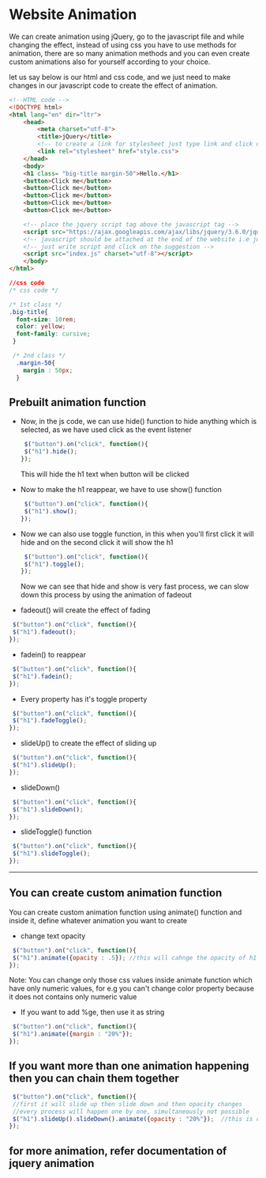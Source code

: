 
# Website Animation

We can create animation using jQuery, go to the javascript file and while changing the effect, instead of using css you have to use methods for animation, there are so many animation methods and you can even create custom animations also for yourself according to your choice.

let us say below is our html and css code, and we just need to make changes in our javascript code to create the effect of animation.

```html
<!--HTML code -->
<!DOCTYPE html>
<html lang="en" dir="ltr">
    <head>
        <meta charset="utf-8">
        <title>jQuery</title>
        <!-- to create a link for stylesheet just type link and click on the atom suggestion -->
        <link rel="stylesheet" href="style.css">
    </head>
    <body>
    <h1 class= "big-title margin-50">Hello.</h1>
    <button>Click me</button>
    <button>Click me</button>
    <button>Click me</button>
    <button>Click me</button>
    <button>Click me</button>

    <!-- place the jquery script tag above the javascript tag -->
    <script src="https://ajax.googleapis.com/ajax/libs/jquery/3.6.0/jquery.min.js"></script>
    <!-- javascript should be attached at the end of the website i.e just before the end of the body -->
    <!-- just write script and click on the suggestion -->
    <script src="index.js" charset="utf-8"></script>
    </body>
</html>

```

```css
//css code
/* css code */

/* 1st class */
.big-title{
  font-size: 10rem;
  color: yellow;
  font-family: cursive;
 }

 /* 2nd class */
  .margin-50{
    margin : 50px;
  }

```
## Prebuilt animation function

* Now, in the js code, we can use hide() function to hide anything which is selected, as we have used click as the    event listener

  ```javascript
   $("button").on("click", function(){
   $("h1").hide();
  });
  ```
  This will hide the h1 text when button will be clicked

* Now to make the h1 reappear, we have to use show() function


  ```javascript
   $("button").on("click", function(){
   $("h1").show();
  });
  ```
* Now we can also use toggle function, in this when you'll first click it will hide and on the second click it will   show the h1


  ```javascript
   $("button").on("click", function(){
   $("h1").toggle();
  });
  ```

  Now we can see that hide and show is very fast process, we can slow down this process by using the animation of 
  fadeout
  
* fadeout() will create the effect of fading


```javascript
 $("button").on("click", function(){
 $("h1").fadeout();
});
```

* fadein() to reappear


```javascript
 $("button").on("click", function(){
 $("h1").fadein();
});
```

* Every property has it's toggle property


```javascript
 $("button").on("click", function(){
 $("h1").fadeToggle();
});
```

* slideUp() to create the effect of sliding up


```javascript
 $("button").on("click", function(){
 $("h1").slideUp();
});
```
* slideDown()


```javascript
 $("button").on("click", function(){
 $("h1").slideDown();
});
```
* slideToggle() function


```javascript
 $("button").on("click", function(){
 $("h1").slideToggle();
});
```

----------------------------------------------------------------------------------------------------------------

## You can create custom animation function 

You can create custom animation function using animate() function and inside it, define whatever animation you want to create

* change text opacity

```javascript
 $("button").on("click", function(){
 $("h1").animate({opacity : .5}); //this will cahnge the opacity of h1 text to 50% when any button will be clciked
});
```
Note: You can change only those css values inside animate function which have only numeric values, for e.g you can't change color property because it does not contains only numeric value

* If you want to add %ge, then use it as string

```javascript
 $("button").on("click", function(){
 $("h1").animate({margin : "20%"}); 
});
```
## If you want more than one animation happening then you can chain them together

```javascript
 $("button").on("click", function(){
 //first it will slide up then slide down and then opacity changes
 //every process will happen one by one, simultaneously not possible  
 $("h1").slideUp().slideDown().animate({opacity : "20%"});  //this is chaining
});
```

## for more animation, refer documentation of jquery animation


























